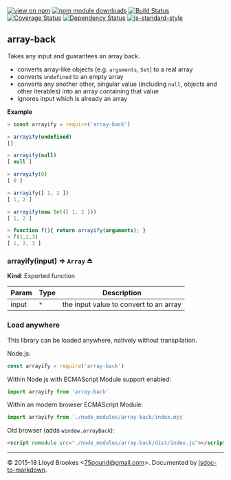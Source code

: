 [![view on npm](https://img.shields.io/npm/v/array-back.svg)](https://www.npmjs.org/package/array-back)
[![npm module downloads](https://img.shields.io/npm/dt/array-back.svg)](https://www.npmjs.org/package/array-back)
[![Build Status](https://travis-ci.org/75lb/array-back.svg?branch=master)](https://travis-ci.org/75lb/array-back)
[![Coverage Status](https://coveralls.io/repos/github/75lb/array-back/badge.svg?branch=master)](https://coveralls.io/github/75lb/array-back?branch=master)
[![Dependency Status](https://david-dm.org/75lb/array-back.svg)](https://david-dm.org/75lb/array-back)
[![js-standard-style](https://img.shields.io/badge/code%20style-standard-brightgreen.svg)](https://github.com/feross/standard)

<a name="module_array-back"></a>

## array-back
Takes any input and guarantees an array back.

- converts array-like objects (e.g. `arguments`, `Set`) to a real array
- converts `undefined` to an empty array
- converts any another other, singular value (including `null`, objects and other iterables) into an array containing that value
- ignores input which is already an array

**Example**
```js
> const arrayify = require('array-back')

> arrayify(undefined)
[]

> arrayify(null)
[ null ]

> arrayify(0)
[ 0 ]

> arrayify([ 1, 2 ])
[ 1, 2 ]

> arrayify(new Set([ 1, 2 ]))
[ 1, 2 ]

> function f(){ return arrayify(arguments); }
> f(1,2,3)
[ 1, 2, 3 ]
```
<a name="exp_module_array-back--arrayify"></a>

### arrayify(input) ⇒ <code>Array</code> ⏏
**Kind**: Exported function  

| Param | Type | Description |
| --- | --- | --- |
| input | <code>\*</code> | the input value to convert to an array |


### Load anywhere

This library can be loaded anywhere, natively without transpilation.

Node.js:

```js
const arrayify = require('array-back')
```

Within Node.js with ECMAScript Module support enabled:

```js
import arrayify from 'array-back'
```

Within an modern browser ECMAScript Module:

```js
import arrayify from './node_modules/array-back/index.mjs'
```

Old browser (adds `window.arrayBack`):

```html
<script nomodule src="./node_modules/array-back/dist/index.js"></script>
```

* * *

&copy; 2015-18 Lloyd Brookes \<75pound@gmail.com\>. Documented by [jsdoc-to-markdown](https://github.com/75lb/jsdoc-to-markdown).